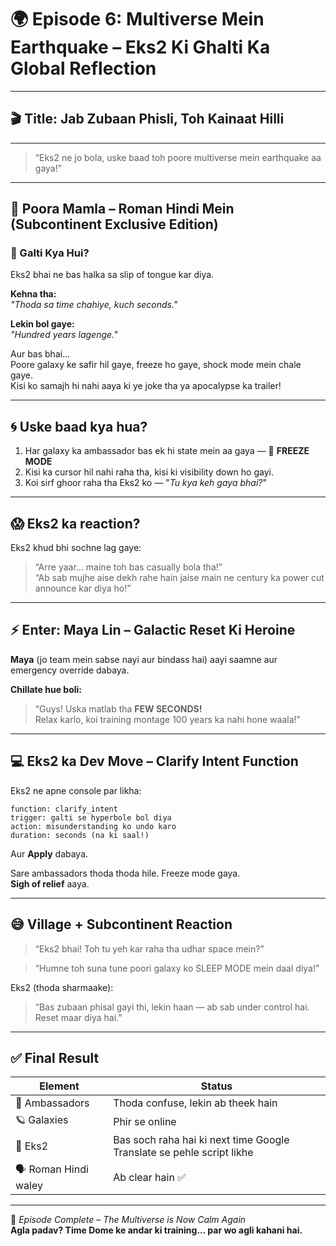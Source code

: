
# 🌍 Episode 6: Multiverse Mein Earthquake – Eks2 Ki Ghalti Ka Global Reflection

---

## 🎬 Title: Jab Zubaan Phisli, Toh Kainaat Hilli

---

> “Eks2 ne jo bola, uske baad toh poore multiverse mein earthquake aa gaya!”

---

## 🌌 Poora Mamla – Roman Hindi Mein (Subcontinent Exclusive Edition)

### 🧨 Galti Kya Hui?

Eks2 bhai ne bas halka sa slip of tongue kar diya.

**Kehna tha:**  
_"Thoda sa time chahiye, kuch seconds."_

**Lekin bol gaye:**  
_"Hundred years lagenge."_

Aur bas bhai...  
Poore galaxy ke safir hil gaye, freeze ho gaye, shock mode mein chale gaye.  
Kisi ko samajh hi nahi aaya ki ye joke tha ya apocalypse ka trailer!

---

## 🌀 Uske baad kya hua?

1. Har galaxy ka ambassador bas ek hi state mein aa gaya — 🧊 **FREEZE MODE**
2. Kisi ka cursor hil nahi raha tha, kisi ki visibility down ho gayi.
3. Koi sirf ghoor raha tha Eks2 ko — "_Tu kya keh gaya bhai?_"

---

## 😱 Eks2 ka reaction?

Eks2 khud bhi sochne lag gaye:

> “Arre yaar... maine toh bas casually bola tha!”  
> “Ab sab mujhe aise dekh rahe hain jaise main ne century ka power cut announce kar diya ho!”

---

## ⚡ Enter: Maya Lin – Galactic Reset Ki Heroine

**Maya** (jo team mein sabse nayi aur bindass hai) aayi saamne aur emergency override dabaya.

**Chillate hue boli:**

> “Guys! Uska matlab tha **FEW SECONDS!**  
> Relax karlo, koi training montage 100 years ka nahi hone waala!”

---

## 💻 Eks2 ka Dev Move – Clarify Intent Function

Eks2 ne apne console par likha:

```
function: clarify_intent
trigger: galti se hyperbole bol diya
action: misunderstanding ko undo karo
duration: seconds (na ki saal!)
```

Aur **Apply** dabaya.

Sare ambassadors thoda thoda hile. Freeze mode gaya.  
**Sigh of relief** aaya.

---

## 😅 Village + Subcontinent Reaction

> “Eks2 bhai! Toh tu yeh kar raha tha udhar space mein?”

> “Humne toh suna tune poori galaxy ko SLEEP MODE mein daal diya!”

Eks2 (thoda sharmaake):

> “Bas zubaan phisal gayi thi, lekin haan — ab sab under control hai. Reset maar diya hai.”

---

## ✅ Final Result

| Element | Status |
|--------|--------|
| 🌌 Ambassadors | Thoda confuse, lekin ab theek hain |
| 🪐 Galaxies | Phir se online |
| 🧠 Eks2 | Bas soch raha hai ki next time Google Translate se pehle script likhe |
| 🗣️ Roman Hindi waley | Ab clear hain ✅ |

---

🎉 _Episode Complete – The Multiverse is Now Calm Again_  
**Agla padav? Time Dome ke andar ki training... par wo agli kahani hai.**  

